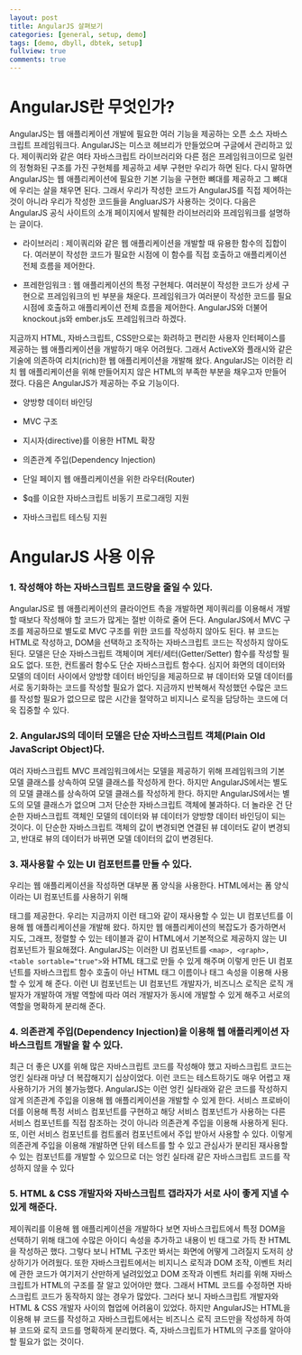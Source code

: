 ```yaml
---
layout: post
title: AngularJS 살펴보기
categories: [general, setup, demo]
tags: [demo, dbyll, dbtek, setup]
fullview: true
comments: true
---
```


# AngularJS란 무엇인가?
AngularJS는 웹 애플리케이션 개발에 필요한 여러 기능을 제공하는 오픈 소스 자바스크립트 프레임워크다. AngularJS는 미스코 헤브리가
만들었으며 구글에서 관리하고 있다. 제이쿼리와 같은 여타 자바스크립트 라이브러리와 다른 점은 프레임워크이므로 일련의 정형화된 구조를 가진
구현체를 제공하고 세부 구현만 우리가 하면 된다. 다시 말하면 AngularJS는 웹 애플리케이션에 필요한 기본 기능을 구현한 뼈대를 제공하고
그 뼈대에 우리는 살을 채우면 된다. 그래서 우리가 작성한 코드가 AngularJS를 직접 제어하는 것이 아니라 우리가 작성한 코드들을 AngluarJS가
사용하는 것이다. 다음은 AngularJS 공식 사이트의 소개 페이지에서 발췌한 라이브러리와 프레임워크를 설명하는 글이다.

* 라이브러리 : 제이쿼리와 같은 웹 애플리케이션을 개발할 때 유용한 함수의 집합이다. 여러분이 작성한 코드가 필요한 시점에 이 함수를 직접
 호출하고 애플리케이션 전체 흐름을 제어한다.

* 프레한임워크 : 웹 애플리케이션의 특정 구현체다. 여러분이 작성한 코드가 상세 구현으로 프레임워크의 빈 부분을 채운다. 프레임워크가 여러분이
 작성한 코드를 필요 시점에 호출하고 애플리케이션 전체 흐름을 제어한다. AngularJS와 더불어 knockout.js와 ember.js도 프레임워크라
 하겠다.

지금까지 HTML, 자바스크립트, CSS만으로는 화려하고 편리한 사용자 인터페이스를 제공하는 웹 애플리케이션을 개발하기 매우 어려웠다. 그래서
ActiveX와 플래시와 같은 기술에 의존하여 리치(rich)한 웹 애플리케이션을 개발해 왔다. AngularJS는 이러한 리치 웹 애플리케이션을 위해
만들어지지 않은 HTML의 부족한 부분을 채우고자 만들어졌다. 다음은 AngularJS가 제공하는 주요 기능이다.

* 양방향 데이터 바인딩

* MVC 구조

* 지시자(directive)를 이용한 HTML 확장

* 의존관계 주입(Dependency Injection)

* 단일 페이지 웹 애플리케이션을 위한 라우터(Router)

* $q를 이요한 자바스크립트 비동기 프로그래밍 지원

* 자바스크립트 테스팅 지원



# AngularJS 사용 이유

### 1. 작성해야 하는 자바스크립트 코드량을 줄일 수 있다.
AngularJS로 웹 애플리케이션의 클라이언트 측을 개발하면 제이쿼리를 이용해서 개발할 때보다 작성해야 할 코드가 많게는 절반 이하로 줄어 든다.
AngularJS에서 MVC 구조를 제공하므로 별도로 MVC 구조를 위한 코드를 작성하지 않아도 된다. 뷰 코드는 HTML로 작성하고, DOM을 선택하고
조작하는 자바스크립트 코드는 작성하지 않아도 된다. 모델은 단순 자바스크립트 객체이며 게터/세터(Getter/Setter) 함수를 작성할 필요도 없다.
또한, 컨트롤러 함수도 단순 자바스크립트 함수다. 심지어 화면의 데이터와 모델의 데이터 사이에서 양방향 데이터 바인딩을 제공하므로 뷰 데이터와
모델 데이터를 서로 동기화하는 코드를 작성할 필요가 없다. 지금까지 반복해서 작성했던 수많은 코드를 작성할 필요가 없으므로 많은 시간을 절약하고
비지니스 로직을 담당하는 코드에 더욱 집중할 수 있다.

### 2. AngularJS의 데이터 모델은 단순 자바스크립트 객체(Plain Old JavaScript Object)다.
여러 자바스크립트 MVC 프레임워크에서는 모델을 제공하기 위해 프레임워크의 기본 모델 클래스를 상속하여 모델 클래스를 작성하게 한다. 하지만
AngularJS에서는 별도의 모델 클래스를 상속하여 모델 클래스를 작성하게 한다. 하지만 AngularJS에서는 별도의 모델 클래스가 없으며 그저
단순한 자바스크립트 객체에 불과하다. 더 놀라운 건 단순한 자바스크립트 객체인 모델의 데이터와 뷰 데이터가 양방향 데이터 바인딩이 되는 것이다.
이 단순한 자바스크립트 객체의 값이 변경되면 연결된 뷰 데이터도 같이 변경되고, 반대로 뷰의 데이터가 바뀌면 모델 데이터의 값이 변경된다.

### 3. 재사용할 수 있는 UI 컴포턴트를 만들 수 있다.
우리는 웹 애플리케이션을 작성하면 대부분 폼 양식을 사용한다. HTML에서는 폼 양식이라는 UI 컴포넌트를 사용하기 위해 <form> 태그를 제공한다.
우리는 지금까지 이런 <form> 태그와 같이 재사용할 수 있는 UI 컴포넌트를 이용해 웹 애플리케이션을 개발해 왔다. 하지만 웹 애플리케이션의 복잡도가
증가하면서 지도, 그래프, 정렬할 수 있는 테이블과 같이 HTML에서 기본적으로 제공하지 않는 UI 컴포넌트가 필요해졌다. AngularJS는 이러한 UI
컴포넌트를 `<map>, <graph>, <table sortable="true">`와 HTML 태그로 만들 수 있게 해주며 이렇게 만든 UI 컴포넌트를 자바스크립트
함수 호출이 아닌 HTML 태그 이름이나 태그 속성을 이용해 사용할 수 있게 해 준다. 이런 UI 컴포넌트는 UI 컴포넌트 개발자가, 비즈니스 로직은
로직 개발자가 개발하여 개발 역할에 따라 여러 개발자가 동시에 개발할 수 있게 해주고 서로의 역할을 명확하게 분리해 준다.

### 4. 의존관계 주입(Dependency Injection)을 이용해 웹 애플리케이션 자바스크립트 개발을 할 수 있다.
최근 더 좋은 UX를 위해 많은 자바스크립트 코드를 작성해야 했고 자바스크립트 코드는 엉킨 실타래 마냥 더 복잡해지기 십상이었다. 이런 코드는 테스트하기도
매우 어렵고 재사용하기가 거의 불가능했다. AngularJS는 이런 엉킨 실타래와 같은 코드를 작성하지 않게 의존관계 주입을 이용해 웹 애플리케이션을
개발할 수 있게 한다. 서비스 프로바이더를 이용해 특정 서비스 컴포넌트를 구현하고 해당 서비스 컴포넌트가 사용하는 다른 서비스 컴포넌트를 직접
참조하는 것이 아니라 의존관계 주입을 이용해 사용하게 된다. 또, 이런 서비스 컴포넌트를 컴트롤러 컴포넌트에서 주입 받아서 사용할 수 있다.
이렇게 의존관계 주입을 이용해 개발하면 단위 테스트를 할 수 있고 관심사가 분리된 재사용할 수 있는 컴포넌트를 개발할 수 있으므로 더는 엉킨
실타래 같은 자바스크립트 코드를 작성하지 않을 수 있다

### 5. HTML & CSS 개발자와 자바스크립트 갭라자가 서로 사이 좋게 지낼 수 있게 해준다.
제이쿼리를 이용해 웹 애플리케이션을 개발하다 보면 자바스크립트에서 특정 DOM을 선택하기 위해 태그에 수많은 아이디 속성을 추가하고 내용이 빈 태그로
가득 찬 HTML을 작성하곤 했다. 그렇다 보니 HTML 구조만 봐서는 화면에 어떻게 그려질지 도저히 상상하기가 어려웠다. 또한 자바스크립트에서는
비지니스 로직과 DOM 조작, 이벤트 처리에 관한 코드가 여기저기 산만하게 널려있었고 DOM 조작과 이벤트 처리를 위해 자바스크립트가 HTML의 구조를
잘 알고 있어야만 했다. 그래서 HTML 코드를 수정하면 자바스크립트 코드가 동작하지 않는 경우가 많았다. 그러다 보니 자바스크립트 개발자와
HTML & CSS 개발자 사이의 협업에 어려움이 있었다. 하지만 AngularJS는 HTML을 이용해 뷰 코드를 작성하고 자바스크립트에서는 비즈니스
로직 코드만을 작성하게 하여 뷰 코드와 로직 코드를 명확하게 분리했다. 즉, 자바스크립트가 HTML의 구조를 알아야 할 필요가 없는 것이다.
